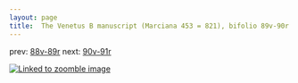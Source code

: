 ```yaml
---
layout: page
title:  The Venetus B manuscript (Marciana 453 = 821), bifolio 89v-90r
---
```


prev: [88v-89r](../88v-89r/) next: [90v-91r](../90v-91r/)



[![Linked to zoomble image](http://www.homermultitext.org/iipsrv?IIIF=/project/homer/pyramidal/deepzoom/hmt/vbbifolio/v1/vb_89v_90r.tif/full/2000,/0/default.jpg)](http://www.homermultitext.org/ict2/?urn=urn:cite2:hmt:vbbifolio.v1:vb_89v_90r)

